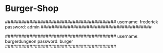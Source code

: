 # Burger-Shop

#########################################
username: frederick
password: admin
#########################################

#########################################
username: burgerdungeon
password: burger
#########################################
